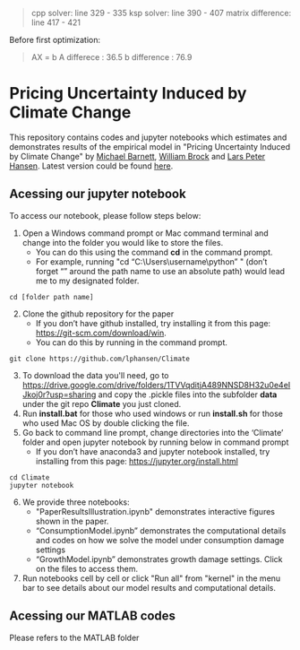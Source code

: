 > cpp solver: line 329 - 335
> ksp solver: line 390 - 407
> matrix difference: line 417 - 421

Before first optimization:
> AX = b
> A differece : 36.5
> b difference : 76.9

# Pricing Uncertainty Induced by Climate Change



This repository contains codes and jupyter notebooks which estimates and demonstrates results of the empirical model in "Pricing Uncertainty Induced by Climate Change" by [Michael Barnett][id3], [William Brock][id2] and [Lars Peter Hansen][id1]. Latest version could be found [here][id4].

[id1]: https://larspeterhansen.org/
[id2]: https://www.ssc.wisc.edu/~wbrock/
[id3]: https://sites.google.com/site/michaelduglasbarnett/home
[id4]: https://larspeterhansen.org/research/papers/

## Acessing our jupyter notebook
To access our notebook, please follow steps below:
1.	Open a Windows command prompt or Mac command terminal and change into the folder you would like to store the files. 
    - You can do this using the command __cd__ in the command prompt.    
    - For example, running "cd “C:\Users\username\python” " (don’t forget “” around the path name to use an absolute path) would lead me to my designated folder.
```
cd [folder path name]
```
2.	Clone the github repository for the paper 
    - If you don’t have github installed, try installing it from this page: https://git-scm.com/download/win.
    - You can do this by running in the command prompt. 
```
git clone https://github.com/lphansen/Climate
```
3.	To download the data you'll need, go to https://drive.google.com/drive/folders/1TVVqditjA489NNSD8H32u0e4eIJkoj0r?usp=sharing and copy the .pickle files into the subfolder __data__ under the git repo __Climate__ you just cloned.
4.	Run __install.bat__ for those who used windows or run __install.sh__ for those who used Mac OS by double clicking the file.
5.	Go back to command line prompt, change directories into the ‘Climate’ folder and open jupyter notebook by running below in command prompt
    - If you don’t have anaconda3 and jupyter notebook installed, try installing from this page: https://jupyter.org/install.html
```
cd Climate
jupyter notebook
```
6.	We provide three notebooks:
    - "PaperResultsIllustration.ipynb" demonstrates interactive figures shown in the paper. 
    - “ConsumptionModel.ipynb” demonstrates the computational details and codes on how we solve the model under consumption damage settings
    - “GrowthModel.ipynb” demonstrates growth damage settings. Click on the files to access them.
7. Run notebooks cell by cell or click "Run all" from "kernel" in the menu bar to see details about our model results and computational details.   
    
    

## Acessing our MATLAB codes
Please refers to the MATLAB folder

